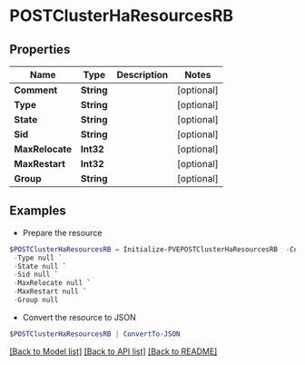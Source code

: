 # POSTClusterHaResourcesRB
## Properties

Name | Type | Description | Notes
------------ | ------------- | ------------- | -------------
**Comment** | **String** |  | [optional] 
**Type** | **String** |  | [optional] 
**State** | **String** |  | [optional] 
**Sid** | **String** |  | [optional] 
**MaxRelocate** | **Int32** |  | [optional] 
**MaxRestart** | **Int32** |  | [optional] 
**Group** | **String** |  | [optional] 

## Examples

- Prepare the resource
```powershell
$POSTClusterHaResourcesRB = Initialize-PVEPOSTClusterHaResourcesRB  -Comment null `
 -Type null `
 -State null `
 -Sid null `
 -MaxRelocate null `
 -MaxRestart null `
 -Group null
```

- Convert the resource to JSON
```powershell
$POSTClusterHaResourcesRB | ConvertTo-JSON
```

[[Back to Model list]](../README.md#documentation-for-models) [[Back to API list]](../README.md#documentation-for-api-endpoints) [[Back to README]](../README.md)

